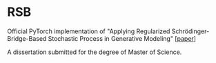 # RSB
Official PyTorch implementation of "Applying Regularized Schrödinger-Bridge-Based Stochastic Process in Generative Modeling" [[paper](http://arxiv.org/abs/2208.07131)]

A dissertation submitted for the degree of Master of Science.
